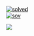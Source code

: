 [![solved](http://mazassumnida.wtf/api/v2/generate_badge?boj=kabosu11941)](https://solved.ac/kabosu11941)  
[![sov](http://mazandi.herokuapp.com/api?handle=kabosu11941&theme=warm)](https://www.acmicpc.net/user/kabosu11941)

<img src="https://img.shields.io/badge/iOS-red?style=flat&logo=Apple&logoColor=FFFFFF"/>


<!--
**kabosuMy3a/kabosumy3a** is a ✨ _special_ ✨ repository because its `README.md` (this file) appears on your GitHub profile.

Here are some ideas to get you started:

- 🔭 I’m currently working on ...
- 🌱 I’m currently learning ...
- 👯 I’m looking to collaborate on ...
- 🤔 I’m looking for help with ...
- 💬 Ask me about ...
- 📫 How to reach me: ...
- 😄 Pronouns: ...
- ⚡ Fun fact: ...
-->
